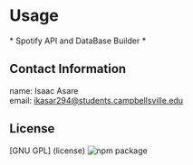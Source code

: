 # Usage 
\* Spotify API and DataBase Builder \*


## Contact Information

name: Isaac Asare     
email: ikasar294@students.campbellsville.edu


## License

[GNU GPL] (license)
![npm package](https://img.shields.io/badge/mit%20-v1-brightgreen.svg)